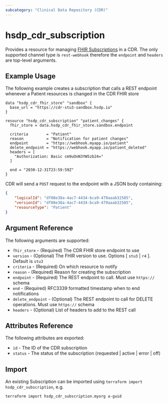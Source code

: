 ```yaml
---
subcategory: "Clinical Data Repository (CDR)"
---
```


# hsdp_cdr_subscription

Provides a resource for managing [FHIR Subscriptions](https://www.hl7.org/fhir/stu3/subscription.html) in a CDR.
The only supported channel type is `rest-webhook` therefore the `endpoint` and `headers` are top-level arguments.

## Example Usage

The following example creates a subscription that calls a REST endpoint whenever a Patient resources is changed in the CDR FHIR store

```hcl
data "hsdp_cdr_fhir_store" "sandbox" {
  base_url = "https://cdr-stu3-sandbox.hsdp.io"
}

resource "hsdp_cdr_subscription" "patient_changes" {
  fhir_store = data.hsdp_cdr_fhir_store.sandbox.endpoint

  criteria        = "Patient"
  reason          = "Notification for patient changes"
  endpoint        = "https://webhook.myapp.io/patient"
  delete_endpoint = "https://webhook.myapp.io/patient_deleted"
  headers = [
    "Authorization: Basic cm9uOnN3YW5zb24="
  ]

  end = "2030-12-31T23:59:59Z"
}
```

CDR will send a `POST` request to the endpoint with a JSON body containing:

```json
{
    "logicalId": "df08e38a-4ac7-4434-bca9-479aaab32585",
    "versionId": "df08e38a-4ac7-4434-bca9-479aaab32585",
    "resourceType": "Patient"
}
```

## Argument Reference

The following arguments are supported:

* `fhir_store` - (Required) The CDR FHIR store endpoint to use
* `version` - (Optional) The FHIR version to use. Options [ `stu3` | `r4` ]. Default is `stu3`
* `criteria` - (Required) On which resource to notify
* `reason` - (Required) Reason for creating the subscription
* `endpoint` - (Required) The REST endpoint to call. Must use `https://`  schema
* `end` - (Required) RFC3339 formatted timestamp when to end notifications
* `delete_endpoint` - (Optional) The REST endpoint to call for DELETE operations. Must use `https://` schema  
* `headers` - (Optional) List of headers to add to the REST call

## Attributes Reference

The following attributes are exported:

* `id` - The ID of the CDR subscription
* `status` - The status of the subscription (requested | active | error  | off)

## Import

An existing Subscription can be imported using `terraform import hsdp_cdr_subscription`, e.g.

```bash
terraform import hsdp_cdr_subscription.myorg a-guid
```
